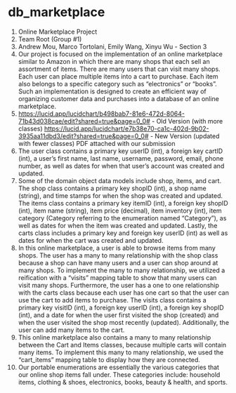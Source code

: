 # db_marketplace

1. Online Marketplace Project
2. Team Root (Group #1)
3. Andrew Mou, Marco Tortolani, Emily Wang, Xinyu Wu - Section 3 
4. Our project is focused on the implementation of an online marketplace similar to Amazon in which there are many shops that each sell an assortment of items.  There are many users that can visit many shops.  Each user can place multiple items into a cart to purchase.  Each item also belongs to a specific category such as “electronics” or “books”.  Such an implementation is designed to create an efficient way of organizing customer data and purchases into a database of an online marketplace.
5. https://lucid.app/lucidchart/b498bab7-81e6-472d-8064-71b43d038cae/edit?shared=true&page=0_0#   - Old Version (with more classes)
    https://lucid.app/lucidchart/e7b38e70-ca1c-402d-9b02-3935aa11dbd3/edit?shared=true&page=0_0#    - New Version (updated with fewer classes)
  PDF attached with our submission
6. The user class contains a primary key userID (int), a foreign key cartID (int), a user’s first name, last name, username, password, email, phone number, as well as dates for when that user’s account was created and updated.
7. Some of the domain object data models include shop, items, and cart.  The shop class contains a primary key shopID (int),  a shop name (string),  and time stamps for when the shop was created and updated.  The items class contains a primary key itemID (int), a foreign key shopID (int), item name (string), item price (decimal), item inventory (int), item category (Category referring to the enumeration named “Category”), as well as dates for when the item was created and updated.  Lastly, the carts class includes a primary key and foreign key userID (int) as well as dates for when the cart was created and updated.
8. In this online marketplace, a user is able to browse items from many shops.  The user has a many to many relationship with the shop class because a shop can have many users and a user can shop around at many shops.  To implement the many to many relationship, we utilized a reification with a “visits” mapping table to show that many users can visit many shops.  Furthermore, the user has a one to one relationship with the carts class because each user has one cart so that the user can use the cart to add items to purchase.  The visits class contains a primary key visitID (int), a foreign key userID (int), a foreign key shopID (int), and a date for when the user first visited the shop (created) and when the user visited the shop most recently (updated).  Additionally, the user can add many items to the cart.
9. This online marketplace also contains a many to many relationship between the Cart and Items classes, because multiple carts will contain many items. To implement this many to many relationship, we used the “cart_items” mapping table to display how they are connected. 
10. Our portable enumerations are essentially the various categories that our online shop items fall under. These categories include: household items, clothing & shoes, electronics, books, beauty & health, and sports. 




